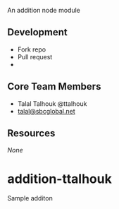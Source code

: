 
An addition node module

## Development

- Fork repo
- Pull request
- 
## Core Team Members

- Talal Talhouk @ttalhouk
- <talal@sbcglobal.net>

## Resources

*None*

# addition-ttalhouk
Sample additon

